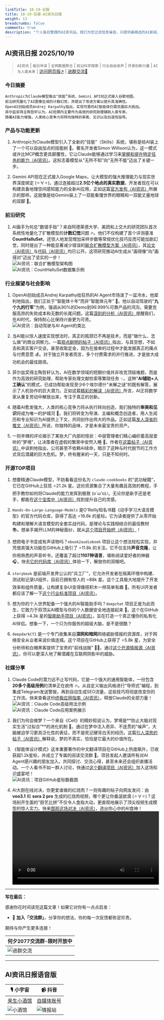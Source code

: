 ```yaml
---
linkTitle: 10-19-日报
title: 10-19-日报-AI资讯日报
weight: 13
breadcrumbs: false
comments: true
description: "个人每日整理的AI资讯站。我们为您过滤信息噪音，只提供最精选的AI新闻、最实用的AI工具与AI教程，助您高效获取人工智能领域的前沿动态"
---
```


## AI资讯日报 2025/10/19

>  `AI资讯` | `每日早读` | `全网数据聚合` | `前沿科学探索` | `行业自由发声` | `开源创新力量` | `AI与人类未来` | [访问网页版↗️](https://ai.hubtoday.app/) | [进群交流🤙](https://source.hubtoday.app/logo/wechat-qun.jpg)



### **今日摘要**

```
Anthropic为Claude模型推出"技能”系统，Gemini API则正式接入谷歌地图。
前沿研究量化了AI图像生成的计数幻觉，并提出了改进方案以提升其准确性。
OpenAI创始成员Andrej Karpathy指出，实现可靠的AI智能体仍需克服巨大挑战。
菲尔兹奖得主陶哲轩认为，AI短期内主要作为高效的研究助理辅助人类专家。
随着AI能力增强，人类核心竞争力将转向独特的审美、见识以及创造性指导。
```



### 产品与功能更新

1.  Anthropic为Claude模型引入了全新的"技能”（Skills）系统，堪称是给AI装上了一个可以自由加点的技能树 🚀。著名开发者Simon Willison认为，这一模式或许比MCP概念更具颠覆性，它让Claude能够通过学习来[掌握和提升特定任务的能力（AI资讯）](https://readhacker.news/s/6DM4B)。这标志着模型从"无所不知”向"无所不能”迈出了关键一步。

2.  Gemini API现在正式接入Google Maps，让大模型的强大推理能力与现实世界深度绑定 (✧∀✧)。通过连接超过**2.5亿个地点的真实数据**，开发者现在可以构建具备地理空间感知能力的全新AI应用，正如这篇[官方发布（AI资讯）](https://x.com/googleaidevs/status/1979277829750821178)所展示的那样。这就像是给Gemini装上了一双能看懂世界的眼睛和一双能丈量地球的双脚 📍。

### 前沿研究

1.  AI画手为何总"数错手指”？来自阿德莱德大学、美团和上交大的研究团队首次系统性地量化了扩散模型的**计数幻觉**问题 🔥。他们不仅构建了首个评测基准 **CountHalluSet**，还惊人地发现增加采样步数等常规优化技巧反而可能加剧幻觉，同时提出了一种能显著减少错误的[联合扩散模型方案（AI资讯）](https://mp.weixin.qq.com/s?__biz=MzIzNjc1NzUzMw==&mid=2247833874&idx=5&sn=968fe6f37ad7ca8b697723484e609982)，其[论文（AI资讯）](https://arxiv.org/pdf/2510.13080)与[代码（AI资讯）](https://github.com/ShyFoo/CountHallu-Diff)均已公开。这项研究推动AI生成从"画得像”向"画得对”迈出了坚实的一步！
    <br/>![AI资讯：联合扩散模型架构图](https://source.hubtoday.app/images/2025/10/news_01k7vy96mbekz8k1a4gnmdcq3j.avif)
    <br/>![AI资讯：CountHalluSet数据集示例](https://source.hubtoday.app/images/2025/10/news_01k7vy9dtgeyf9rwphz61918pk.avif)

### 行业展望与社会影响

1.  OpenAI创始成员Andrej Karpathy给狂热的AI Agent市场泼了一盆冷水，他犀利地指出，我们正处于"智能体十年”而非"智能体元年” 🥶。他以自动驾驶的"**九个九的行军**”为例，强调从90%的Demo到99.999%可靠产品的鸿沟，需要克服高昂的失败成本和无数的长尾问题。这篇[深刻的分析（AI资讯）](https://m.okjike.com/originalPosts/68f3163dcc3970b79d9ac1bd)提醒我们，在AI时代，保持耐心比保持兴奋更为可贵。
    <br/>![AI资讯：自动驾驶与AI Agent的类比](https://source.hubtoday.app/images/2025/10/news_01k7vy9gdtfdtbs7zdq486y6kd.avif)

2.  当AI能以惊人速度实现想法时，真正的瓶颈已不再是技术，而是"做什么、怎么做”的商业洞察力。一篇[观点鲜明的帖子（AI资讯）](https://x.com/Yangyixxxx/status/1979335089445310601)指出，与其空想，不如去和真实客户交谈，甚至收取定金，因为在接单的过程中才能发掘真正的痛点与付费意愿 💰。对于独立开发者而言，多个付费需求的并行推进，才是放大成功机会的最佳路径。

3.  菲尔兹奖得主陶哲轩认为，AI在数学领域的短期价值并非攻克顶级难题，而是作为高效的研究助理，帮助专家处理文献检索等繁琐任务 💡。这种"**AI辅助+人工确认**”的模式，已成功帮助发现至少6个埃尔德什"未解之谜”的既有解答，展示了人机协作的巨大潜力。正如这篇[精彩的解读（AI资讯）](https://x.com/dotey/status/1979341540028715202)所言，AI正将数学家从重复劳动中解放出来，专注于真正的创新。

4.  随着AI愈发强大，人类的核心竞争力将从执行转向创造，我们独特的**审美和见识**将成为唯一的护城河 🌊。我们将转变为导演、主编和概念创造者，用人生阅历和专业知识为AI提供上下文，共同创作出伟大的作品。正如这篇[发人深省的推文（AI资讯）](https://x.com/vista8/status/1979389046234415165)所说，你独特的品味，才是未来最宝贵的资产。

5.  一则辛辣的评论揭示了某些大厂内部的怪状：中层管理者们精心编织着高层爱听的"梦境”，让决策者在虚假的繁荣中安然入睡 🤔。作者在[这篇帖子（AI资讯）](https://x.com/oran_ge/status/1979542805799465379)中讽刺地指出，公司甚至不依赖AI续命，暗示了这种与时代脱节的工作方式背后潜藏的巨大危机。梦，终有醒来的一天，只是不知何时。

### 开源TOP项目

1.  想要精通Claude模型，不妨看看这份名为 `claude-cookbooks` 的"武功秘籍”，它已在GitHub上狂揽 ⭐21.2k 星。这份资源集合了大量有趣且高效的教程，手把手教你如何将Claude的能力发挥到极致 (o´ω'o)ﾉ。无论你是新手还是老手，都能在[这个宝库中（AI资讯）](https://github.com/anthropics/claude-cookbooks)找到提升自己的灵感。

2.  `Hands-On-Large-Language-Models` 是O'Reilly知名书籍《动手学习大语言模型》的官方代码仓库，获得了高达 ⭐16.6k 的星标。它为读者提供了从零开始构建和理解大语言模型的全套实战代码，是理论与实践相结合的最佳教材 📚。想亲手揭开LLM的神秘面纱，就从[这个项目开始吧（AI资讯）](https://github.com/HandsOnLLM/Hands-On-Large-Language-Models)！

3.  想把电子书变成有声读物吗？`ebook2audiobook` 项目让这个想法轻松实现，并凭借其强大功能在GitHub上吸引了 ⭐11.8k 的关注。它不仅支持**声音克隆**，让你用熟悉的声音听书，还覆盖了超过**1107种语言**，堪称阅读爱好者的神器 🎧。快去[它的代码库（AI资讯）](https://github.com/DrewThomasson/ebook2audiobook)体验一下，解放你的双眼吧。

4.  `storybook` 是前端开发界公认的"兵工厂”，它允许开发者在隔离环境中构建、测试和记录UI组件，目前已拥有惊人的 ⭐88k 星。这个工具极大地提升了开发效率和组件质量，让构建复杂UI变得像搭积木一样简单有趣 🎨。所有UI开发者都应该了解一下[这个行业标准项目（AI资讯）](https://github.com/storybookjs/storybook)。

5.  想为你的个人世界配备一个强大的AI智能助手吗？`deepchat` 项目正是为此而生，它致力于将顶尖AI模型与你的个人数据安全地连接起来 🐬。这个在GitHub上获得 ⭐4.3k 星的[智能助手项目（AI资讯）](https://github.com/ThinkInAIXYZ/deepchat)，旨在打造一个真正懂你的私有化AI伴侣。想象一下，一个只为你服务的超级大脑，是不是很酷？

6.  `deepdarkCTI` 是一个专门收集来自**深网和暗网**网络威胁情报的资源库，对于网络安全从业者来说价值连城。这个项目在GitHub上获得了 ⭐5.8k 星，为安全分析师和白帽黑客提供了宝贵的"前线战报” 🕵️‍♂️。通过[这个开源情报源（AI资讯）](https://github.com/fastfire/deepdarkCTI)，你可以更深入地了解潜藏在互联网阴影中的威胁。

### 社媒分享

1.  Claude Code的潜力远不止写代码，它是一个强大的通用智能体，一份包含**20多个高级用例**的清单正在疯传 🔥。从自定义输出风格进行"导师式”编程，到集成Telegram发送警报，再到自动生成SEO流量，这些技巧将彻底改变你的工作流。快来查看这份[终极应用指南（AI资讯）](https://x.com/shao__meng/status/1979211629914132700)，释放Claude的全部力量！
    <br/>![AI资讯：Claude Code高级用法示例](https://source.hubtoday.app/images/2025/10/news_01k7vy9tpte9yre8e3s9q0sw2g.avif)
    <br/>![AI资讯：Claude Code应用案例展示](https://source.hubtoday.app/images/2025/10/news_01k7vy9ykyfrd8vjbx5v7vcr1v.avif)

2.  我们为何会做梦？一个来自《Cell》的精妙假说认为，梦境是**防止大脑对现实生活"过拟合”**的进化机制 🤯。通过在梦中注入奇异、不连贯的"噪声”，大脑被迫学习更具泛化性的表征，而不是死记硬背白天的经历。这篇[引人深思的帖子（AI资讯）](https://m.okjike.com/originalPosts/68f36542cc3970b79da16cc8)解释说，梦的不真实，恰恰是它最大的价值所在。

3.  《智能体设计模式》这本重要著作的中文翻译项目在GitHub上热度飙升，已收获超1.2k星标，并成立了专属的阅读交流群 🌟。项目发起人邀请所有对AI Agent感兴趣的朋友加入，共同探讨、交流心得，甚至未来还会组织直播活动。一个人看书不如一群人讨论，快通过[这个翻译项目（AI资讯）](https://x.com/hongming731/status/1979368036399485145)加入这场知识盛宴吧！
    <br/>![AI资讯：项目GitHub星标数截图](https://source.hubtoday.app/images/2025/10/news_01k7vya76reatvt52hba4vwx67.avif)

4.  AI大厨在线对决，你更爱谁做的红烧肉？一则有趣的帖子向网友发问：由 **veo3.1** 和 **sora 2 pro** 生成的红烧肉视频，哪个更让你垂涎欲滴 (✧∀✧)？这场别开生面的"厨艺比拼”不仅令人食指大动，更直观地展示了顶尖视频生成模型的惊人实力。快来[围观这场对决（AI资讯）](https://x.com/vista8/status/1979485269549371745)，选出你心中的AI食神！
    <br/><video src="https://source.hubtoday.app/images/2025/10/news_01k7vyaf8ke3fbvrcc9prq4rga.mp4" controls="controls" width="100%"></video>




---

**写在最后：**

感谢你花时间读完这篇文章！如果它对你有一点点启发：

- 🚀 **加入「交流群」**，分享你的想法，你的每一次反馈都弥足珍贵。

期待与你产生更多连接！

| **何夕2077交流群-限时开放中**                                     |
| ------------------------------------------------------- |
| ![进群交流](https://source.hubtoday.app/logo/wechat-qun.jpg) |


---

## **AI资讯日报语音版**

| 🎙️ **小宇宙** | 📹 **抖音** |
| --- | --- |
| [来生小酒馆](https://www.xiaoyuzhoufm.com/podcast/683c62b7c1ca9cf575a5030e)  |   [自媒体账号](https://www.douyin.com/user/MS4wLjABAAAAwpwqPQlu38sO38VyWgw9ZjDEnN4bMR5j8x111UxpseHR9DpB6-CveI5KRXOWuFwG)|
| ![小酒馆](https://source.hubtoday.app/logo/f959f7984e9163fc50d3941d79a7f262.md.png) | ![情报站](https://source.hubtoday.app/logo/7fc30805eeb831e1e2baa3a240683ca3.md.png) |



